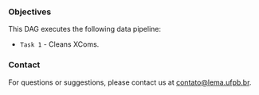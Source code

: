 ### Objectives

This DAG executes the following data pipeline:

- `Task 1` - Cleans XComs.

### Contact

For questions or suggestions, please contact us at
[contato@lema.ufpb.br](mailto:contato@lema.ufpb.br).
